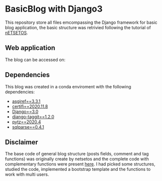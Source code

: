 # BasicBlog with Django3

This repository store all files emcompassing the Django framework for basic blog application, the basic structure was retrivied following the tutorial of [nETSETOS](https://www.youtube.com/channel/UC7dD1bOWXiJH3lJLsTInxOQ). 

## Web application
The blog can be accessed on:

## Dependencies

This blog was created in a conda enviroment with the following dependencies:
- [asgiref==3.3.1](https://pypi.org/project/asgiref/)
- [certifi==2020.11.8](https://pypi.org/project/certifi/)
- [Django==3.0](https://www.djangoproject.com/)
- [django-taggit==1.2.0](https://pypi.org/project/django-taggit/)
- [pytz==2020.4](https://pypi.org/project/pytz/)
- [sqlparse==0.4.1](https://pypi.org/project/sqlparse/)

## Disclaimer
The base code of general blog structure (posts fields, comment and tag functions) was originally create by netsetos and the complete code with complementary functions were present [here](https://github.com/netsetos/blog_site). I had picked some structures, studied the code, implemented a bootstrap template and the functions to work with multi users.
